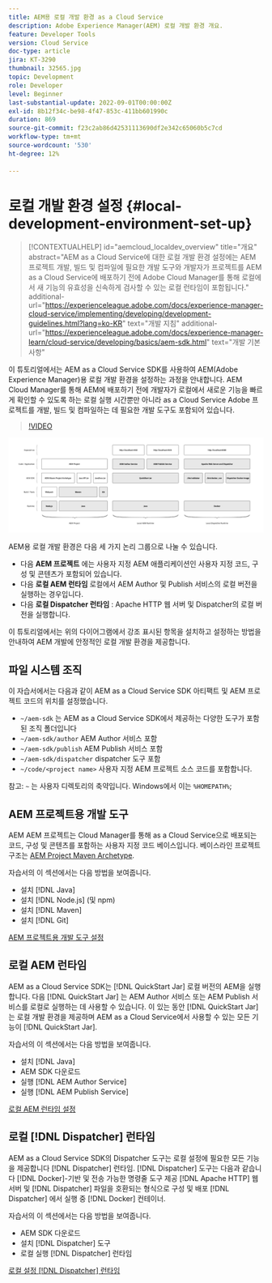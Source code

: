 ```yaml
---
title: AEM용 로컬 개발 환경 as a Cloud Service
description: Adobe Experience Manager(AEM) 로컬 개발 환경 개요.
feature: Developer Tools
version: Cloud Service
doc-type: article
jira: KT-3290
thumbnail: 32565.jpg
topic: Development
role: Developer
level: Beginner
last-substantial-update: 2022-09-01T00:00:00Z
exl-id: 8b12f34c-be98-4f47-853c-411bb601990c
duration: 869
source-git-commit: f23c2ab86d42531113690df2e342c65060b5c7cd
workflow-type: tm+mt
source-wordcount: '530'
ht-degree: 12%

---
```


# 로컬 개발 환경 설정 {#local-development-environment-set-up}

>[!CONTEXTUALHELP]
>id="aemcloud_localdev_overview"
>title="개요"
>abstract="AEM as a Cloud Service에 대한 로컬 개발 환경 설정에는 AEM 프로젝트 개발, 빌드 및 컴파일에 필요한 개발 도구와 개발자가 프로젝트를 AEM as a Cloud Service에 배포하기 전에 Adobe Cloud Manager를 통해 로컬에서 새 기능의 유효성을 신속하게 검사할 수 있는 로컬 런타임이 포함됩니다."
>additional-url="https://experienceleague.adobe.com/docs/experience-manager-cloud-service/implementing/developing/development-guidelines.html?lang=ko-KR" text="개발 지침"
>additional-url="https://experienceleague.adobe.com/docs/experience-manager-learn/cloud-service/developing/basics/aem-sdk.html" text="개발 기본 사항"

이 튜토리얼에서는 AEM as a Cloud Service SDK를 사용하여 AEM(Adobe Experience Manager)용 로컬 개발 환경을 설정하는 과정을 안내합니다. AEM Cloud Manager를 통해 AEM에 배포하기 전에 개발자가 로컬에서 새로운 기능을 빠르게 확인할 수 있도록 하는 로컬 실행 시간뿐만 아니라 as a Cloud Service Adobe 프로젝트를 개발, 빌드 및 컴파일하는 데 필요한 개발 도구도 포함되어 있습니다.

>[!VIDEO](https://video.tv.adobe.com/v/32565?quality=12&learn=on)

![AEM as a Cloud Service 로컬 개발 환경 기술 스택](./assets/overview/aem-sdk-technology-stack.png)

AEM용 로컬 개발 환경은 다음 세 가지 논리 그룹으로 나눌 수 있습니다.

+ 다음 __AEM 프로젝트__ 에는 사용자 지정 AEM 애플리케이션인 사용자 지정 코드, 구성 및 콘텐츠가 포함되어 있습니다.
+ 다음 __로컬 AEM 런타임__ 로컬에서 AEM Author 및 Publish 서비스의 로컬 버전을 실행하는 경우입니다.
+ 다음 __로컬 Dispatcher 런타임__ : Apache HTTP 웹 서버 및 Dispatcher의 로컬 버전을 실행합니다.

이 튜토리얼에서는 위의 다이어그램에서 강조 표시된 항목을 설치하고 설정하는 방법을 안내하여 AEM 개발에 안정적인 로컬 개발 환경을 제공합니다.

## 파일 시스템 조직

이 자습서에서는 다음과 같이 AEM as a Cloud Service SDK 아티팩트 및 AEM 프로젝트 코드의 위치를 설정했습니다.

+ `~/aem-sdk` 는 AEM as a Cloud Service SDK에서 제공하는 다양한 도구가 포함된 조직 폴더입니다
+ `~/aem-sdk/author` AEM Author 서비스 포함
+ `~/aem-sdk/publish` AEM Publish 서비스 포함
+ `~/aem-sdk/dispatcher` dispatcher 도구 포함
+ `~/code/<project name>` 사용자 지정 AEM 프로젝트 소스 코드를 포함합니다.

참고: `~` 는 사용자 디렉토리의 축약입니다. Windows에서 이는 `%HOMEPATH%`;

## AEM 프로젝트용 개발 도구

AEM AEM 프로젝트는 Cloud Manager를 통해 as a Cloud Service으로 배포되는 코드, 구성 및 콘텐츠를 포함하는 사용자 지정 코드 베이스입니다. 베이스라인 프로젝트 구조는 [AEM Project Maven Archetype](https://github.com/adobe/aem-project-archetype).

자습서의 이 섹션에서는 다음 방법을 보여줍니다.

+ 설치 [!DNL Java]
+ 설치 [!DNL Node.js] (및 npm)
+ 설치 [!DNL Maven]
+ 설치 [!DNL Git]

[AEM 프로젝트용 개발 도구 설정](./development-tools.md)

## 로컬 AEM 런타임

AEM as a Cloud Service SDK는 [!DNL QuickStart Jar] 로컬 버전의 AEM을 실행합니다. 다음 [!DNL QuickStart Jar] 는 AEM Author 서비스 또는 AEM Publish 서비스를 로컬로 실행하는 데 사용할 수 있습니다. 이 있는 동안 [!DNL QuickStart Jar] 는 로컬 개발 환경을 제공하며 AEM as a Cloud Service에서 사용할 수 있는 모든 기능이 [!DNL QuickStart Jar].

자습서의 이 섹션에서는 다음 방법을 보여줍니다.

+ 설치 [!DNL Java]
+ AEM SDK 다운로드
+ 실행 [!DNL AEM Author Service]
+ 실행 [!DNL AEM Publish Service]

[로컬 AEM 런타임 설정](./aem-runtime.md)

## 로컬 [!DNL Dispatcher] 런타임

AEM as a Cloud Service SDK의 Dispatcher 도구는 로컬 설정에 필요한 모든 기능을 제공합니다 [!DNL Dispatcher] 런타임. [!DNL Dispatcher] 도구는 다음과 같습니다 [!DNL Docker]-기반 및 전송 가능한 명령줄 도구 제공 [!DNL Apache HTTP] 웹 서버 및 [!DNL Dispatcher] 파일을 호환되는 형식으로 구성 및 배포 [!DNL Dispatcher] 에서 실행 중 [!DNL Docker] 컨테이너.

자습서의 이 섹션에서는 다음 방법을 보여줍니다.

+ AEM SDK 다운로드
+ 설치 [!DNL Dispatcher] 도구
+ 로컬 실행 [!DNL Dispatcher] 런타임

[로컬 설정 [!DNL Dispatcher] 런타임](./dispatcher-tools.md)
